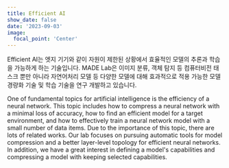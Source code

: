 ```yaml
---
title: Efficient AI
show_date: false
date: '2023-09-03'
image:
  focal_point: 'Center'
---
```


Efficient AI는 엣지 기기와 같이 자원이 제한된 상황에서 효율적인 모델의 추론과 학습을 가능하게 하는 기술입니다.
MADE Lab은 이미지 분류, 객체 탐지 등 컴퓨터비전 태스크 뿐만 아니라 자연어처리 모델 등 다양한 모델에 대해 효과적으로 적용 가능한 모델 경량화 기술 및 학습 기술을 연구 개발하고 있습니다.

One of fundamental topics for artificial intelligence is the efficiency of a neural network. This topic includes how to compress a neural network with a minimal loss of accuracy, how to find an efficient model for a target environment, and how to effectively train a neural network model with a small number of data items. Due to the importance of this topic, there are lots of related works. Our lab focuses on pursuing automatic tools for model compression and a better layer-level topology for efficient neural networks. In addition, we have a great interest in defining a model's capabilities and compressing a model with keeping selected capabilities.
